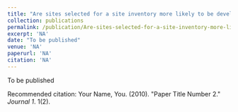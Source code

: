 ```yaml
---
title: "Are sites selected for a site inventory more likely to be developed into housing, all else equal?"
collection: publications
permalink: /publication/Are-sites-selected-for-a-site-inventory-more-likely-to-be-developed-into-housing-all-else-equal
excerpt: 'NA'
date: "To be published"
venue: 'NA'
paperurl: 'NA'
citation: 'NA'
---
```

To be published

Recommended citation: Your Name, You. (2010). "Paper Title Number 2." <i>Journal 1</i>. 1(2).